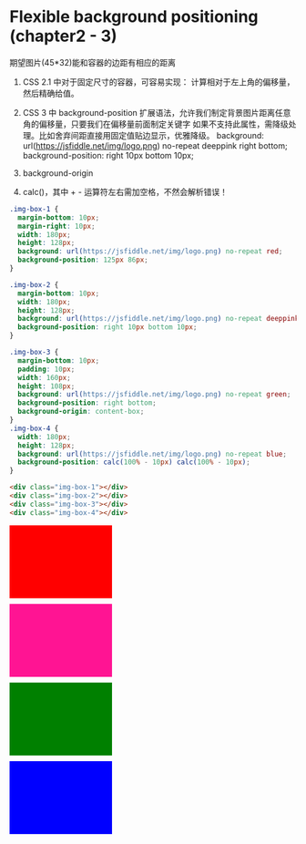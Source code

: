 # Flexible background positioning (chapter2 - 3)

期望图片(45*32)能和容器的边距有相应的距离
1. CSS 2.1 中对于固定尺寸的容器，可容易实现：
    计算相对于左上角的偏移量，然后精确给值。
  
2. CSS 3 中 background-position 扩展语法，允许我们制定背景图片距离任意角的偏移量，只要我们在偏移量前面制定关键字
    如果不支持此属性，需降级处理。比如舍弃间距直接用固定值贴边显示，优雅降级。
  background: url(https://jsfiddle.net/img/logo.png) no-repeat deeppink right bottom;
  background-position: right 10px bottom 10px;
  
3. background-origin

4. calc()，其中 + - 运算符左右需加空格，不然会解析错误！

```css
.img-box-1 {
  margin-bottom: 10px;
  margin-right: 10px;
  width: 180px;
  height: 128px;
  background: url(https://jsfiddle.net/img/logo.png) no-repeat red;
  background-position: 125px 86px;
}

.img-box-2 {
  margin-bottom: 10px;
  width: 180px;
  height: 128px;
  background: url(https://jsfiddle.net/img/logo.png) no-repeat deeppink;
  background-position: right 10px bottom 10px;
}

.img-box-3 {
  margin-bottom: 10px;
  padding: 10px;
  width: 160px;
  height: 108px;
  background: url(https://jsfiddle.net/img/logo.png) no-repeat green;
  background-position: right bottom;
  background-origin: content-box;
}
.img-box-4 {
  width: 180px;
  height: 128px;
  background: url(https://jsfiddle.net/img/logo.png) no-repeat blue;
  background-position: calc(100% - 10px) calc(100% - 10px);
} 
```

```html
<div class="img-box-1"></div>
<div class="img-box-2"></div>
<div class="img-box-3"></div>
<div class="img-box-4"></div>
```

<style>
* {
  box-sizing: content-box;
}

.img-box-1 {
  margin-bottom: 10px;
  margin-right: 10px;
  width: 180px;
  height: 128px;
  background: url(https://jsfiddle.net/img/logo.png) no-repeat red;
  background-position: 125px 86px;
}

.img-box-2 {
  margin-bottom: 10px;
  width: 180px;
  height: 128px;
  background: url(https://jsfiddle.net/img/logo.png) no-repeat deeppink;
  background-position: right 10px bottom 10px;
}

.img-box-3 {
  margin-bottom: 10px;
  padding: 10px;
  width: 160px;
  height: 108px;
  background: url(https://jsfiddle.net/img/logo.png) no-repeat green;
  background-position: right bottom;
  background-origin: content-box;
}
.img-box-4 {
  width: 180px;
  height: 128px;
  background: url(https://jsfiddle.net/img/logo.png) no-repeat blue;
  background-position: calc(100% - 10px) calc(100% - 10px);
} 
</style>

<div class="img-box-1"></div>
<div class="img-box-2"></div>
<div class="img-box-3"></div>
<div class="img-box-4"></div>